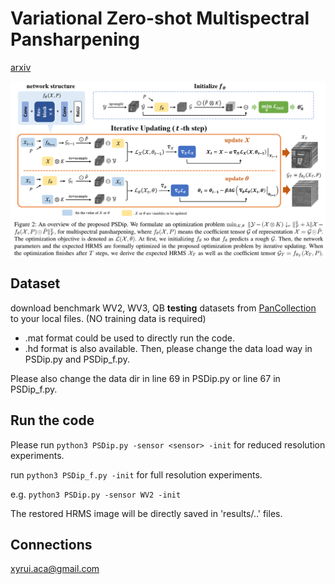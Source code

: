 # Variational Zero-shot Multispectral Pansharpening

[arxiv](https://arxiv.org/pdf/2407.06633)

<img src="./imgs/m.png" align="center"> 

## Dataset
download benchmark WV2, WV3, QB **testing** datasets from [PanCollection](https://liangjiandeng.github.io/PanCollection.html) to your local files. (NO training data is required)

* .mat format could be used to directly run the code.
* .hd format is also available. Then, please change the data load way in PSDip.py and PSDip_f.py.

Please also change the data dir in line 69 in PSDip.py or line 67 in PSDip_f.py.

## Run the code
Please run ``python3 PSDip.py -sensor <sensor> -init`` for reduced resolution experiments.

run ``python3 PSDip_f.py -init`` for full resolution experiments.

e.g. ``python3 PSDip.py -sensor WV2 -init``

The restored HRMS image will be directly saved in 'results/..' files. 

## Connections
<a href="mailto:xyrui.aca@gmail.com">xyrui.aca@gmail.com</a> 

